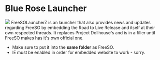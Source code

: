 # Blue Rose Launcher
![](http://i.imgur.com/NISzbQX.png)
FreeSOLauncherZ is an launcher that also provides news and updates regarding FreeSO by embedding the Road to Live Release and itself at their own respected threads. It replaces Project Dollhouse's and is in a filler until FreeSO makes has it's own official one.

* Make sure to put it into the **same folder** as FreeSO.
* IE must be enabled in order for embedded website to work - sorry.